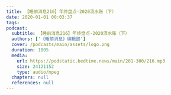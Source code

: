 ```yaml
---
title: 【睡前消息216】年终盘点·2020流水账（下）
date: 2020-01-01 00:03:37
tags:
podcast:
  subtitle: 【睡前消息216】年终盘点·2020流水账（下）
  authors: ['《睡前消息》编辑部']
  cover: /podcasts/main/assets/logo.png
  duration: 1005
  media:
    url: https://podstatic.bedtime.news/main/201-300/216.mp3
    size: 24121152
    type: audio/mpeg
  chapters: null
  references: null
---
```

